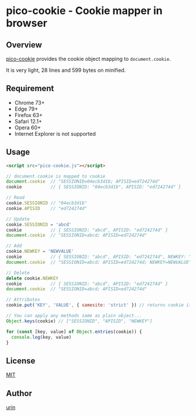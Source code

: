 pico-cookie - Cookie mapper in browser
===

## Overview

[pico\-cookie](//github.com/urin/pico-cookie) provides the cookie object mapping to `document.cookie`.

It is very light, 28 lines and 599 bytes on minified.

## Requirement

- Chrome 73+
- Edge 79+
- Firefox 63+
- Safari 12.1+
- Opera 60+
- Internet Explorer is not supported

## Usage

```html
<script src="pico-cookie.js"></script>
```

```js
// document.cookie is mapped to cookie
document.cookie  // "SESSIONID=04ecb3d1b; APISID=ed724274d"
cookie           // { SESSIONID: "04ecb3d1b", APISID: "ed724274d" }

// Read
cookie.SESSIONID // "04ecb3d1b"
cookie.APISID    // "ed724274d"

// Update
cookie.SESSIONID = 'abcd'
cookie           // { SESSIONID: "abcd", APISID: "ed724274d" }
document.cookie  // "SESSIONID=abcd; APISID=ed724274d"

// Add
cookie.NEWKEY = 'NEWVALUE'
cookie           // { SESSIONID: "abcd", APISID: "ed724274d", NEWKEY: "NEWVALUE" }
document.cookie  // "SESSIONID=abcd; APISID=ed724274d; NEWKEY=NEWVALUE"

// Delete
delete cookie.NEWKEY
cookie           // { SESSIONID: "abcd", APISID: "ed724274d" }
document.cookie  // "SESSIONID=abcd; APISID=ed724274d"

// Attributes
cookie.put('KEY', 'VALUE', { samesite: 'strict' }) // returns cookie itself

// You can apply any methods same as plain object...
Object.keys(cookie) // ["SESSIONID", "APISID", "NEWKEY"]

for (const [key, value] of Object.entries(cookie)) {
  console.log(key, value)
}
```

## License

[MIT](/LICENSE)

## Author

[urin](//github.com/urin)

